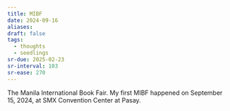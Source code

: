 ```yaml
---
title: MIBF
date: 2024-09-16
aliases: 
draft: false
tags:
  - thoughts
  - seedlings
sr-due: 2025-02-23
sr-interval: 103
sr-ease: 270
---
```

The Manila International Book Fair. My first MIBF happened on September 15, 2024, at SMX Convention Center at Pasay.